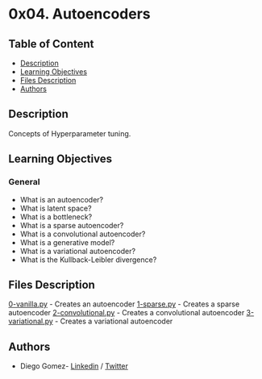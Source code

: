 # 0x04. Autoencoders

## Table of Content
* [Description](#description)
* [Learning Objectives](#learning-objectives)
* [Files Description](#files-description)
* [Authors](#authors)

## Description
Concepts of Hyperparameter tuning.


## Learning Objectives
### General
- What is an autoencoder?
- What is latent space?
- What is a bottleneck?
- What is a sparse autoencoder?
- What is a convolutional autoencoder?
- What is a generative model?
- What is a variational autoencoder?
- What is the Kullback-Leibler divergence?





## Files Description

[0-vanilla.py](0-vanilla.py) - Creates an autoencoder
[1-sparse.py](1-sparse.py) - Creates a sparse autoencoder
[2-convolutional.py](2-convolutional.py) - Creates a convolutional autoencoder
[3-variational.py](3-variational.py) - Creates a variational autoencoder




## Authors
* Diego Gomez- [Linkedin](https://www.linkedin.com/in/diego-g%C3%B3mez-8861b61a1/) / [Twitter](https://twitter.com/dagomez2530)
